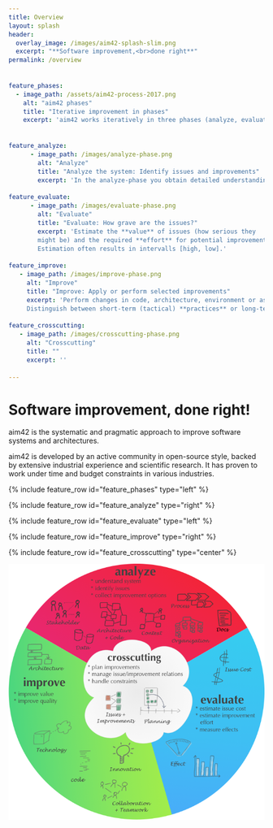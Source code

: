 ```yaml
---
title: Overview
layout: splash
header:
  overlay_image: /images/aim42-splash-slim.png
  excerpt: "**Software improvement,<br>done right**"
permalink: /overview


feature_phases:
  - image_path: /assets/aim42-process-2017.png
    alt: "aim42 phases"
    title: "Iterative improvement in phases"
    excerpt: 'aim42 works iteratively in three phases (analyze, evaluate, improve) supported by crosscutting activities. For each phase, aim42 proposes a number of proven and established practices and patterns. aim42 is **free and open-source**, completely **vendor-agnostic** and does not require any specific tool. '


feature_analyze:
      - image_path: /images/analyze-phase.png
        alt: "Analyze"
        title: "Analyze the system: Identify issues and improvements"
        excerpt: 'In the analyze-phase you obtain detailed understanding of the system and systematically identify issues, risks within the system and its environment. Additionally, you develop ideas for improvements.'

feature_evaluate:
      - image_path: /images/evaluate-phase.png
        alt: "Evaluate"
        title: "Evaluate: How grave are the issues?"
        excerpt: 'Estimate the **value** of issues (how serious they
        might be) and the required **effort** for potential improvements.
        Estimation often results in intervalls [high, low].'

feature_improve:
   - image_path: /images/improve-phase.png
     alt: "Improve"
     title: "Improve: Apply or perform selected improvements"
     excerpt: 'Perform changes in code, architecture, environment or associated processes.
     Distinguish between short-term (tactical) **practices** or long-term (strategic) **approaches**. aim42 collects dozens of proven practices and examples of such improvements.'

feature_crosscutting:
   - image_path: /images/crosscutting-phase.png
     alt: "Crosscutting"
     title: ""
     excerpt: ''

---
```


# Software improvement, done right!

aim42 is the systematic and pragmatic approach to improve software systems and architectures.  

aim42 is developed by an active community in open-source style, backed by extensive industrial experience and scientific research. It has proven to work under time and budget constraints in various industries.

{% include feature_row id="feature_phases" type="left" %}

{% include feature_row id="feature_analyze" type="right" %}

{% include feature_row id="feature_evaluate" type="left" %}

{% include feature_row id="feature_improve" type="right" %}

{% include feature_row id="feature_crosscutting" type="center" %}


![](/images/aim42-overview.png)

